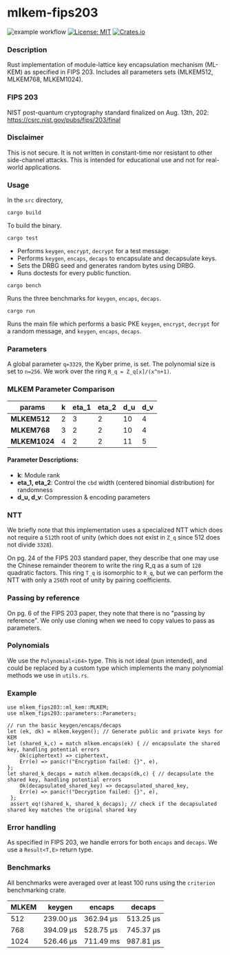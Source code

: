# mlkem-fips203

![example workflow](https://github.com/lattice-based-cryptography/ml-kem/actions/workflows/basic.yml/badge.svg)
[![License: MIT](https://img.shields.io/badge/License-MIT-brightgreen.svg)](https://opensource.org/licenses/MIT)
[![Crates.io](https://img.shields.io/crates/v/mlkem-fips203.svg)](https://crates.io/crates/mlkem-fips203)

### Description

Rust implementation of module-lattice key encapsulation mechanism (ML-KEM) as specified in FIPS 203. Includes all parameters sets (MLKEM512, MLKEM768, MLKEM1024).

### FIPS 203

NIST post-quantum cryptography standard finalized on Aug. 13th, 202: https://csrc.nist.gov/pubs/fips/203/final

### Disclaimer

This is not secure. It is not written in constant-time nor resistant to other side-channel attacks. This is intended for educational use and not for real-world applications.

### Usage

 In the `src` directory,

`cargo build`

To build the binary.

`cargo test`

- Performs `keygen`, `encrypt`, `decrypt` for a test message.
- Performs `keygen`, `encaps`, `decaps` to encapsulate and decapsulate keys.
- Sets the DRBG seed and generates random bytes using DRBG.
- Runs doctests for every public function.

`cargo bench`

Runs the three benchmarks for `keygen`, `encaps`, `decaps`.

`cargo run`

Runs the main file which performs a basic PKE `keygen`, `encrypt`, `decrypt` for a random message, and `keygen`, `encaps`, `decaps`.

### Parameters

A global parameter `q=3329`, the Kyber prime, is set. The polynomial size is set to `n=256`. We work over the ring `R_q = Z_q[x]/(x^n+1)`.

### MLKEM Parameter Comparison  

| params     | k  | eta_1 | eta_2 | d_u | d_v |  
|------------|----|-------|-------|-----|-----|  
| **MLKEM512**  | 2  | 3     | 2     | 10  | 4   |  
| **MLKEM768**  | 3  | 2     | 2     | 10  | 4   |  
| **MLKEM1024** | 4  | 2     | 2     | 11  | 5   |  

#### Parameter Descriptions:

- **k**: Module rank  
- **eta_1, eta_2**: Control the `cbd` width (centered binomial distribution) for randomness  
- **d_u, d_v**: Compression & encoding parameters

### NTT

We briefly note that this implementation uses a specialized NTT which does not require a `512`th root of unity (which does not exist in `Z_q` since 512 does not divide `3328`). 

On pg. 24 of the FIPS 203 standard paper, they describe that one may use the Chinese remainder theorem to write the ring R_q as a sum of `128` quadratic factors. This ring `T_q` is isomorphic to `R_q`, but we can perform the NTT with only a `256`th root of unity by pairing coefficients.

### Passing by reference

On pg. 6 of the FIPS 203 paper, they note that there is no "passing by reference". We only use cloning when we need to copy values to pass as parameters.

### Polynomials

We use the `Polynomial<i64>` type. This is not ideal (pun intended), and could be replaced by a custom type which implements the many polynomial methods we use in `utils.rs`.

### Example

```
use mlkem_fips203::ml_kem::MLKEM;
use mlkem_fips203::parameters::Parameters;

// run the basic keygen/encaps/decaps
let (ek, dk) = mlkem.keygen(); // Generate public and private keys for KEM
let (shared_k,c) = match mlkem.encaps(ek) { // encapsulate the shared key, handling potential errors
    Ok(ciphertext) => ciphertext,
    Err(e) => panic!("Encryption failed: {}", e),
};
let shared_k_decaps = match mlkem.decaps(dk,c) { // decapsulate the shared key, handling potential errors
    Ok(decapsulated_shared_key) => decapsulated_shared_key,
    Err(e) => panic!("Decryption failed: {}", e),
 };
 assert_eq!(shared_k, shared_k_decaps); // check if the decapsulated shared key matches the original shared key
```

### Error handling

As specified in FIPS 203, we handle errors for both `encaps` and `decaps`. We use a `Result<T,E>` return type.

### Benchmarks

All benchmarks were averaged over at least 100 runs using the `criterion` benchmarking crate.

 MLKEM | keygen    | encaps    | decaps    |
-------|-----------|-----------|-----------|
 512   | 239.00 µs | 362.94 µs | 513.25 µs |
 768   | 394.09 µs | 528.75 µs | 745.37 µs |
 1024  | 526.46 µs | 711.49 ms | 987.81 µs |
